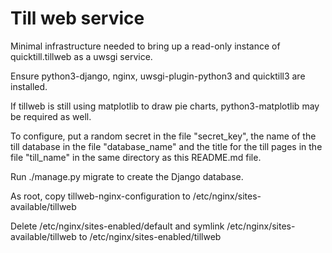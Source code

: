 Till web service
================

Minimal infrastructure needed to bring up a read-only instance of
quicktill.tillweb as a uwsgi service.

Ensure python3-django, nginx, uwsgi-plugin-python3 and quicktill3 are
installed.

If tillweb is still using matplotlib to draw pie charts,
python3-matplotlib may be required as well.

To configure, put a random secret in the file "secret_key", the name
of the till database in the file "database_name" and the title for the
till pages in the file "till_name" in the same directory as this
README.md file.

Run ./manage.py migrate to create the Django database.

As root, copy tillweb-nginx-configuration to
/etc/nginx/sites-available/tillweb

Delete /etc/nginx/sites-enabled/default and symlink
/etc/nginx/sites-available/tillweb to /etc/nginx/sites-enabled/tillweb
